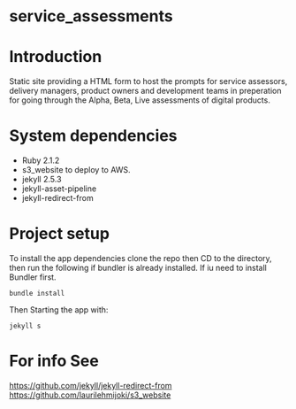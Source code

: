 service_assessments
===================

# Introduction
Static site providing a HTML form to host the prompts for service assessors, delivery managers, product owners and development teams in preperation for going through the Alpha, Beta, Live assessments of digital products.

# System dependencies

- Ruby 2.1.2
- s3_website to deploy to AWS.
- jekyll 2.5.3
- jekyll-asset-pipeline
- jekyll-redirect-from


# Project setup

To install the app dependencies clone the repo then CD to the directory, then run the following if bundler is already installed. If iu need to install Bundler first. 

    bundle install

Then Starting the app with:

    jekyll s

# For info See

https://github.com/jekyll/jekyll-redirect-from
https://github.com/laurilehmijoki/s3_website